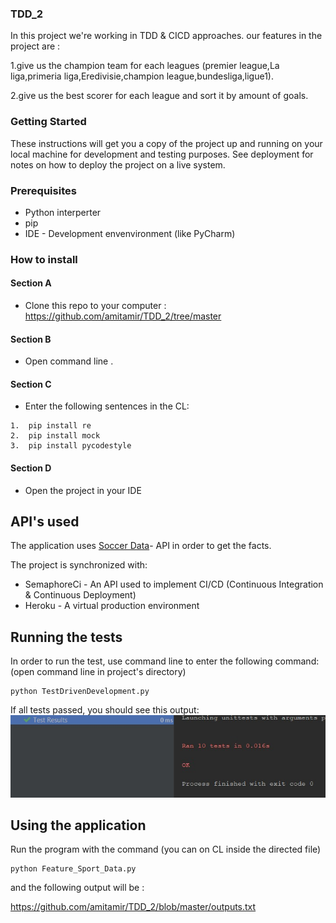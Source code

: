 ### TDD_2
In this project we're working in TDD & CICD approaches.
our features in the project are :   


1.give us the champion team for each leagues (premier league,La liga,primeria liga,Eredivisie,champion league,bundesliga,ligue1).

2.give us the best scorer for each league and sort it by amount of goals.


### Getting Started
These instructions will get you a copy of the project up and running on your local machine for development and testing purposes. See deployment for notes on how to deploy the project on a live system.

### Prerequisites
* Python interperter
* pip
* IDE - Development envenvironment (like PyCharm)

### How to install

#### Section A
* Clone this repo to your computer : https://github.com/amitamir/TDD_2/tree/master

#### Section B
* Open command line .

#### Section C
* Enter the following sentences in the CL:

```
1.  pip install re 
2.  pip install mock
3.  pip install pycodestyle
```

#### Section D
* Open the project in your IDE


## API's used 
The application uses [Soccer Data](https://www.football-data.org)- API in order to get the facts.

The project is synchronized with:
* SemaphoreCi - An API used to implement CI/CD (Continuous Integration & Continuous Deployment)
* Heroku - A virtual production environment

## Running the tests 
In order to run the test, use command line to enter the following command: (open command line in project's directory)
 ```
 python TestDrivenDevelopment.py
 ```
If all tests passed, you should see this output:
![Image of Yaktocat](https://github.com/amitamir/TDD_2/blob/master/images/pass%20test.jpeg)
  
  
## Using the application
Run the program with the command (you can on CL inside the directed file)
```
python Feature_Sport_Data.py
```
and the following output will be :

https://github.com/amitamir/TDD_2/blob/master/outputs.txt
